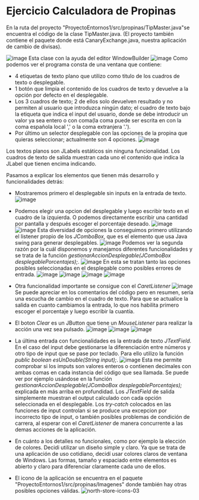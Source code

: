 # Ejercicio Calculadora de Propinas

En la ruta del proyecto "ProyectoEntornos1/src/propinas/TipMaster.java"se encuentra el código de la clase TipMaster.java.
(El proyecto también contiene el paquete donde está CanaryExchange.java, nuestra aplicación de cambio de divisas).

![image](https://github.com/OmarFB-DAM/Entornos2023/assets/153750217/0eeadfe1-061d-492b-bad0-b2a2697874ea)
Esta clase con la ayuda del editor WindowBuilder
![image](https://github.com/OmarFB-DAM/Entornos2023/assets/153750217/12a63cad-c240-49ef-b7d5-3bf987e928ac)
Como podemos ver el programa consta de una ventana que contiene:
 - 4 etiquetas de texto plano que utilizo como titulo de los cuadros de texto o desplegable.
 - 1 botón que limpia el contenido de los cuadros de texto y devuelve a la opción por defecto en el desplegable.
 - Los 3 cuadros de texto; 2 de ellos solo devuelven resultado y no permiten al usuario que introduzca ningún dato;
  el cuadro de texto bajo la etiqueta que indica el input del usuario, donde se debe introducir un valor ya sea entero o
  con coma(la coma puede ser escrita en con la coma española local ',' o la coma extranjera '.').
 - Por último un selector desplegable con las opciones de la propina que quieras seleccionar; actualmente son 4 opciones.
![image](https://github.com/OmarFB-DAM/Entornos2023/assets/153750217/4408cf8a-75fc-4a29-bf42-f0279e21486e)

Los textos planos son JLabels  estáticos sin ninguna funcionalidad.
Los cuadros de texto de salida muestran cada uno el contenido que indica la JLabel que tienen encima indicando.

Pasamos a explicar los elementos que tienen más desarrollo y funcionalidades detrás:
  - Mostraremos primero el desplegable sin inputs en la entrada de texto.
    ![image](https://github.com/OmarFB-DAM/Entornos2023/assets/153750217/c27b2a13-096f-4bb4-8b74-756a8e15e9d7)
  - Podemos elegir una opcion del desplegable y luego escribir texto en el cuadro de la izquierda. O podemos directamente
    escribir una cantidad por pantalla y después escoger el porcentaje deseado.
    ![image](https://github.com/OmarFB-DAM/Entornos2023/assets/153750217/67c9a404-6a42-4141-8e0c-a3bbdda3e55b) ![image](https://github.com/OmarFB-DAM/Entornos2023/assets/153750217/e17e6a9b-8259-413a-b34d-fc4800c74340)
    Esta diversidad de opciones la conseguimos primero utilizando el listener propio de los *JComboBox*, que es el elemento que usa Java swing para generar desplegables.
    ![image](https://github.com/OmarFB-DAM/Entornos2023/assets/153750217/61f8f86c-405f-4068-a7fd-cee2546a4d4c)
    Podemos ver la segunda razón por la cuál disponemos y manejamos diferentes funcionalidades y se trata de la función *gestionarAccionDesplegable(JComboBox desplegablePorcentajes);*.
    ![image](https://github.com/OmarFB-DAM/Entornos2023/assets/153750217/57957507-8901-4116-bdc7-e64960e1de33)
    En esta se tratan tanto las opciones posibles seleccionadas en el desplegable como posibles errores de entrada.
    ![image](https://github.com/OmarFB-DAM/Entornos2023/assets/153750217/d8297ab1-cd93-4137-b577-c6c84b447f07) ![image](https://github.com/OmarFB-DAM/Entornos2023/assets/153750217/3ecde67f-8ccf-4a5f-ba59-b82668ab8391) ![image](https://github.com/OmarFB-DAM/Entornos2023/assets/153750217/11618140-3e03-4103-bb8f-7ea690ea79ad)
 ![image](https://github.com/OmarFB-DAM/Entornos2023/assets/153750217/94fb766e-2603-4f1b-9271-2bd469090674)
  - Otra funcionalidad importante se consigue con el *CaretListener*
    ![image](https://github.com/OmarFB-DAM/Entornos2023/assets/153750217/2c966d47-ed1e-4e46-890a-2d8a8d2d286f)
    Se puede apreciar en los comentarios del código pero en resumen, sería una escucha de cambio en el cuadro de texto.
    Para que se actualice la salida en cuanto cambiamos la entrada, lo que nos habilita primero escoger el porcentaje y luego escribir la cuantía.
  - El boton *Clear* es un JButton que tiene un *MouseListener* para realizar la acción una vez sea pulsado.
     ![image](https://github.com/OmarFB-DAM/Entornos2023/assets/153750217/d1735cd5-4cfb-4cde-9b13-fe81e6c07e7b) ![image](https://github.com/OmarFB-DAM/Entornos2023/assets/153750217/883406d6-5c8c-4847-9886-a0dc4e3fc22b) ![image](https://github.com/OmarFB-DAM/Entornos2023/assets/153750217/6590645d-f88e-49b4-8986-a679877ae673)
  - La última entrada con funcionalidades es la entrada de texto *JTextField*.
      En el caso del input debe gestionarse la diferenciación entre números y otro tipo de input que se pase por teclado. Para ello utilizo la función *public boolean esUnDouble(String input);*.
      ![image](https://github.com/OmarFB-DAM/Entornos2023/assets/153750217/a1b9f688-8c5f-45ed-a424-89d21546b4ce)
      Esta me permite comprobar si los imputs son valores enteros o contienen decimales con ambas comas en cada instancia del código que sea llamada.
      Se puede ver por ejemplo usándose en la función *gestionarAccionDesplegable(JComboBox desplegablePorcentajes);* explicada en más arriba en profundidad.
      Los *JTextField* de salida simplemente muestran el output calculado con cada opción seleccionada en el desplegable.
    Los *try-catch* colocados en las funciones de input controlan si se produce una excepcion por incorrecto tipo de input, o también posibles problemas de condición
    de carrera, al esperar con el *CaretListener* de manera concurrente a las demas acciones de la aplicación.

- En cuánto a los detalles no funcionales, como por ejemplo la elección de colores. Decidi utilizar un diseño simple y claro.
Ya que se trata de una aplicación de uso cotidiano, decidí usar colores claros de ventana de Windows.
Las formas, tamaño y espaciado entre elementos es abierto y claro para diferenciar claramente cada uno de ellos.
- El icono de la aplicación se encuentra en el paquete "ProyectoEntornos1/src/propinas/Imagenes" donde también hay otras posibles opciones válidas.
![north-store-icons-03](https://github.com/OmarFB-DAM/Entornos2023/assets/153750217/39dfcc38-80a2-485a-8221-dfca847a252e)

 

    



 
   
